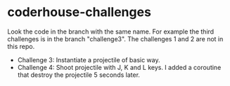 # coderhouse-challenges
Look the code in the branch with the same name. For example the third challenges is in the branch "challenge3". The challenges 1 and 2 are not in this repo. 

- Challenge 3: Instantiate a projectile of basic way.
- Challenge 4: Shoot projectile with J, K and L keys. I added a coroutine that destroy the projectile 5 seconds later.
